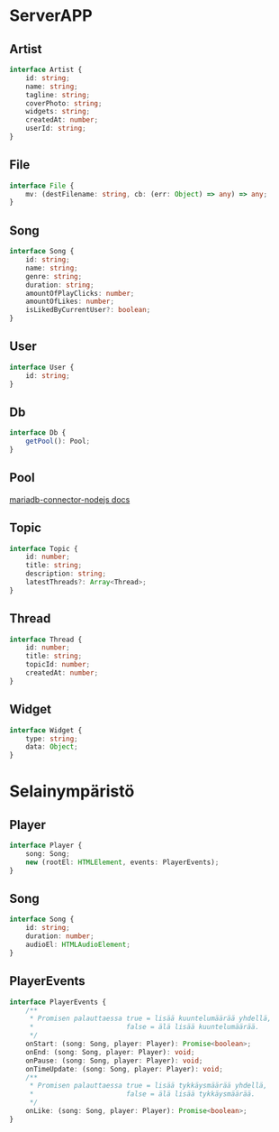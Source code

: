 # ServerAPP

## Artist

```typescript
interface Artist {
    id: string;
    name: string;
    tagline: string;
    coverPhoto: string;
    widgets: string;
    createdAt: number;
    userId: string;
}
```

## File

```typescript
interface File {
    mv: (destFilename: string, cb: (err: Object) => any) => any;
}
```

## Song

```typescript
interface Song {
    id: string;
    name: string;
    genre: string;
    duration: string;
    amountOfPlayClicks: number;
    amountOfLikes: number;
    isLikedByCurrentUser?: boolean;
}
```

## User

```typescript
interface User {
    id: string;
}
```

## Db

```typescript
interface Db {
    getPool(): Pool;
}
```

## Pool

[mariadb-connector-nodejs docs](https://github.com/MariaDB/mariadb-connector-nodejs/blob/master/documentation/promise-api.md#poolgetconnection--promise)

## Topic

```typescript
interface Topic {
    id: number;
    title: string;
    description: string;
    latestThreads?: Array<Thread>;
}
```

## Thread

```typescript
interface Thread {
    id: number;
    title: string;
    topicId: number;
    createdAt: number;
}
```

## Widget

```typescript
interface Widget {
    type: string;
    data: Object;
}
```

# Selainympäristö

## Player

```typescript
interface Player {
    song: Song;
    new (rootEl: HTMLElement, events: PlayerEvents);
}
```

## Song

```typescript
interface Song {
    id: string;
    duration: number;
    audioEl: HTMLAudioElement;
}
```

## PlayerEvents

```typescript
interface PlayerEvents {
    /**
     * Promisen palauttaessa true = lisää kuuntelumäärää yhdellä,
     *                       false = älä lisää kuuntelumäärää.
     */
    onStart: (song: Song, player: Player): Promise<boolean>;
    onEnd: (song: Song, player: Player): void;
    onPause: (song: Song, player: Player): void;
    onTimeUpdate: (song: Song, player: Player): void;
    /**
     * Promisen palauttaessa true = lisää tykkäysmäärää yhdellä,
     *                       false = älä lisää tykkäysmäärää.
     */
    onLike: (song: Song, player: Player): Promise<boolean>;
}
```